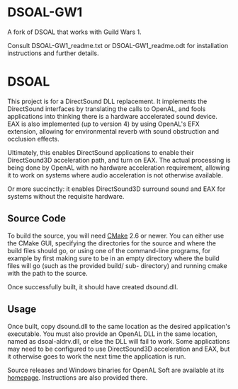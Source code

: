 # DSOAL-GW1

A fork of DSOAL that works with Guild Wars 1.

Consult DSOAL-GW1_readme.txt or DSOAL-GW1_readme.odt for installation
instructions and further details.

# DSOAL

This project is for a DirectSound DLL replacement. It implements the
DirectSound interfaces by translating the calls to OpenAL, and fools
applications into thinking there is a hardware accelerated sound device. EAX is
also implemented (up to version 4) by using OpenAL's EFX extension, allowing
for environmental reverb with sound obstruction and occlusion effects.

Ultimately, this enables DirectSound applications to enable their DirectSound3D
acceleration path, and turn on EAX. The actual processing is being done by
OpenAL with no hardware acceleration requirement, allowing it to work on
systems where audio acceleration is not otherwise available.

Or more succinctly: it enables DirectSound3D surround sound and EAX for systems
without the requisite hardware.


## Source Code

To build the source, you will need [CMake](http://www.cmake.org/) 2.6 or newer.
You can either use the CMake GUI, specifying the
directories for the source and where the build files should go, or using one of
the command-line programs, for example by first making sure to be in an empty
directory where the build files will go (such as the provided build/ sub-
directory) and running cmake with the path to the source.

Once successfully built, it should have created dsound.dll.


## Usage

Once built, copy dsound.dll to the same location as the desired application's
executable. You must also provide an OpenAL DLL in the same location, named as
dsoal-aldrv.dll, or else the DLL will fail to work. Some applications may need
to be configured to use DirectSound3D acceleration and EAX, but it otherwise
goes to work the next time the application is run.

Source releases and Windows binaries for OpenAL Soft are
available at its [homepage](https://openal-soft.org/).
Instructions are also provided there.
